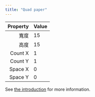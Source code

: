 ```yaml
---
title: "Quad paper"
---
```


| Property | Value |
| --------:|:----- |
|       寬度 | 15    |
|       高度 | 15    |
|  Count X | 1     |
|  Count Y | 1     |
|  Space X | 0     |
|  Space Y | 0     |

See [the introduction](intro) for more information.
